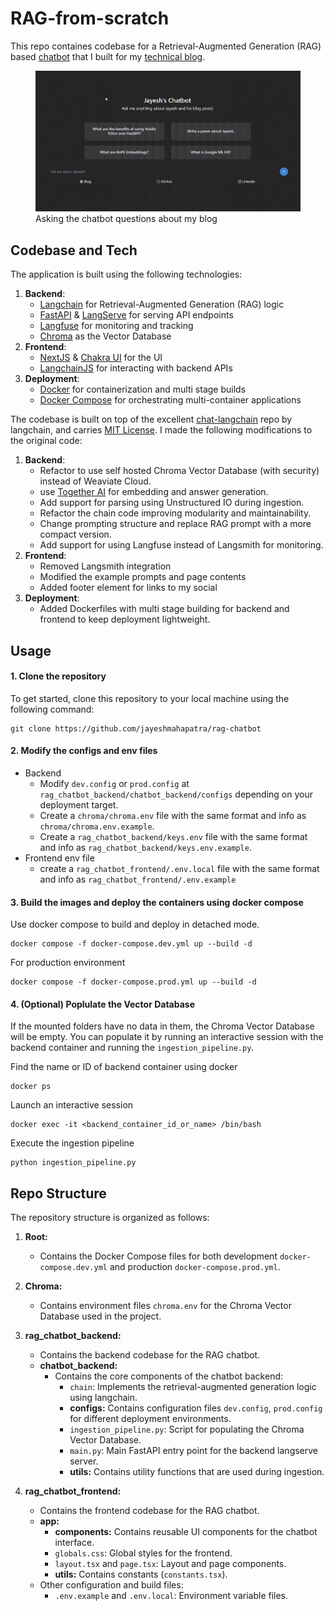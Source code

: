 # RAG-from-scratch
This repo containes codebase for a Retrieval-Augmented Generation (RAG) based [chatbot](https://chat.jayeshdev.com) that I built for my [technical blog](https://jayeshmahapatra.github.io).

<figure>
    <img src="./media/chatbot_example_gif.gif"
         alt="A gif of using the chatbot to ask questions about my blog">
    <figcaption>Asking the chatbot questions about my blog</figcaption>
</figure>

## Codebase and Tech

The application is built using the following technologies:

1. **Backend**:
    - [Langchain](https://www.langchain.com/) for Retrieval-Augmented Generation (RAG) logic
    - [FastAPI](https://fastapi.tiangolo.com/) & [LangServe](https://www.langchain.com/langserve) for serving API endpoints
    - [Langfuse](https://langfuse.com/) for monitoring and tracking
    - [Chroma](https://www.trychroma.com/) as the Vector Database
2. **Frontend**:
    - [NextJS](https://nextjs.org/) & [Chakra UI](https://chakra-ui.com/) for the UI
    - [LangchainJS](https://js.langchain.com/docs/get_started/introduction) for interacting with backend APIs
3. **Deployment**:
    - [Docker](https://www.docker.com/) for containerization and multi stage builds
    - [Docker Compose](https://docs.docker.com/compose/) for orchestrating multi-container applications


The codebase is built on top of the excellent [chat-langchain](https://github.com/langchain-ai/chat-langchain) repo by langchain, and carries [MIT License](./LICENSE). I made the following modifications to the original code:

1. **Backend**:
    - Refactor to use self hosted Chroma Vector Database (with security) instead of Weaviate Cloud.
    - use [Together AI](https://www.together.ai/) for embedding and answer generation.
    - Add support for parsing using Unstructured IO during ingestion.
    - Refactor the chain code improving modularity and maintainability.
    - Change prompting structure and replace RAG prompt with a more compact version.
    - Add support for using Langfuse instead of Langsmith for monitoring.
2. **Frontend**:
    - Removed Langsmith integration
    - Modified the example prompts and page contents
    - Added footer element for links to my social
3. **Deployment**:
    - Added Dockerfiles with multi stage building for backend and frontend to keep deployment lightweight.

## Usage

#### 1. Clone the repository
To get started, clone this repository to your local machine using the following command:
```
git clone https://github.com/jayeshmahapatra/rag-chatbot
```
#### 2. Modify the configs and env files
- Backend
    -   Modify `dev.config` or `prod.config` at `rag_chatbot_backend/chatbot_backend/configs` depending on your deployment target.
    - Create a `chroma/chroma.env` file with the same format and info as `chroma/chroma.env.example`.
    - Create a `rag_chatbot_backend/keys.env` file with the same format and info as `rag_chatbot_backend/keys.env.example`.
- Frontend env file
    - create a `rag_chatbot_frontend/.env.local` file with the same format and info as `rag_chatbot_frontend/.env.example`


#### 3. Build the images and deploy the containers using docker compose
Use docker compose to build and deploy in detached mode.

```
docker compose -f docker-compose.dev.yml up --build -d
```

For production environment
```
docker compose -f docker-compose.prod.yml up --build -d
```

#### 4. (Optional) Poplulate the Vector Database
If the mounted folders have no data in them, the Chroma Vector Database will be empty.
You can populate it by running an interactive session with the backend container and running the `ingestion_pipeline.py`.

Find the name or ID of backend container using docker
```
docker ps
```

Launch an interactive session
```
docker exec -it <backend_container_id_or_name> /bin/bash
```

Execute the ingestion pipeline
```
python ingestion_pipeline.py
```

## Repo Structure

The repository structure is organized as follows:

1. **Root:**
    - Contains the Docker Compose files for both development `docker-compose.dev.yml` and production `docker-compose.prod.yml`.

2. **Chroma:**
    - Contains environment files `chroma.env` for the Chroma Vector Database used in the project.

3. **rag_chatbot_backend:**
    - Contains the backend codebase for the RAG chatbot.
    - **chatbot_backend:**
        - Contains the core components of the chatbot backend:
            - `chain`: Implements the retrieval-augmented generation logic using langchain.
            - **configs:** Contains configuration files `dev.config`, `prod.config` for different deployment environments.
            - `ingestion_pipeline.py`: Script for populating the Chroma Vector Database.
            - `main.py`: Main FastAPI entry point for the backend langserve server.
            - **utils:** Contains utility functions that are used during ingestion.

4. **rag_chatbot_frontend:**
    - Contains the frontend codebase for the RAG chatbot.
    - **app:**
        - **components:** Contains reusable UI components for the chatbot interface.
        - `globals.css`: Global styles for the frontend.
        - `layout.tsx` and `page.tsx`: Layout and page components.
        - **utils:** Contains constants (`constants.tsx`).
    - Other configuration and build files:
        - `.env.example` and `.env.local`: Environment variable files.

